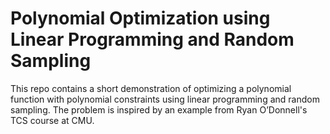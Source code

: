 # Polynomial Optimization using Linear Programming and Random Sampling

This repo contains a short demonstration of optimizing a polynomial function with polynomial constraints using linear programming and random sampling. The problem is inspired by an example from Ryan O’Donnell's TCS course at CMU.
